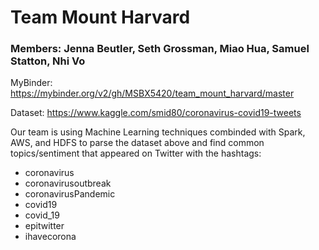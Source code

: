 # Team Mount Harvard
### Members:  Jenna Beutler, Seth Grossman, Miao Hua, Samuel Statton, Nhi Vo
MyBinder: https://mybinder.org/v2/gh/MSBX5420/team_mount_harvard/master

Dataset: https://www.kaggle.com/smid80/coronavirus-covid19-tweets

Our team is using Machine Learning techniques combinded with Spark, AWS, and HDFS to parse the dataset above and find common topics/sentiment that appeared on Twitter with the hashtags:
* coronavirus
* coronavirusoutbreak
* coronavirusPandemic
* covid19
* covid_19
* epitwitter
* ihavecorona
